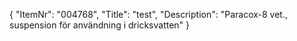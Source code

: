 {
  "ItemNr": "004768",
  "Title": "test",
  "Description": "Paracox-8 vet., suspension för användning i dricksvatten"
}